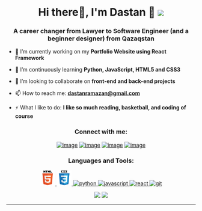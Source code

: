 

<h1 align="center">Hi there👋, I'm Dastan 🐺 <img height="40" src="https://user-images.githubusercontent.com/74038190/216120981-b9507c36-0e04-4469-8e27-c99271b45ba5.png"> </h1>
<h3 align="center">A career changer from Lawyer to Software Engineer (and a beginner designer) from Qazaqstan</h3>

- 🔭 I’m currently working on my **Portfolio Website using React Framework**

- 🌱 I’m continuously learning **Python, JavaScript, HTML5 and CSS3**

- 👯 I’m looking to collaborate on **front-end and back-end projects**

- 📫 How to reach me: **dastanramazan@gmail.com**

- ⚡ What I like to do: **I like so much reading, basketball, and coding of course**

<h3 align="center">Connect with me:</h3>
<div align="center">

[![image](https://img.shields.io/badge/LinkedIn-0077B5?style=for-the-badge&logo=linkedin&logoColor=white)](https://www.linkedin.com/in/drinit1984/)
[![image](https://img.shields.io/badge/Instagram-E4405F?style=for-the-badge&logo=instagram&logoColor=white)](https://instagram.com/dr_in_it?igshid=OGQ5ZDc2ODk2ZA%3D%3D&utm_source=qr)
[![image](https://img.shields.io/badge/Twitter-1DA1F2?style=for-the-badge&logo=twitter&logoColor=white)]()
[![image](https://img.shields.io/badge/Gmail-D14836?style=for-the-badge&logo=gmail&logoColor=white)](mailto:produtor.dastanramazan@gmail.com)
  
</div>

<h3 align="center">Languages and Tools:</h3>

<p align="center"> 
  <a href="https://www.w3.org/html/" target="_blank"> 
    <img src="https://raw.githubusercontent.com/devicons/devicon/master/icons/html5/html5-original-wordmark.svg" alt="html5" width="40" height="40"/> 
  </a>
  <a href="https://www.w3schools.com/css/" target="_blank"> 
    <img src="https://raw.githubusercontent.com/devicons/devicon/master/icons/css3/css3-original-wordmark.svg" alt="css3" width="40" height="40"/> 
  </a> 
  <a href="https://www.python.org" target="_blank"> 
    <img src="https://user-images.githubusercontent.com/74038190/212257472-08e52665-c503-4bd9-aa20-f5a4dae769b5.gif" alt="python" width="40" height="40"/> 
  </a>  
  <a href="https://developer.mozilla.org/en-US/docs/Web/JavaScript" target="_blank"> 
    <img src="https://user-images.githubusercontent.com/74038190/212257454-16e3712e-945a-4ca2-b238-408ad0bf87e6.gif" alt="javascript" width="40" height="40"/> 
  </a> 
  <a href="https://www.react.dev/" target="_blank"> 
    <img src="https://user-images.githubusercontent.com/74038190/212257467-871d32b7-e401-42e8-a166-fcfd7baa4c6b.gif" alt="react" width="40" height="40"/> 
  </a> 
  <a href="https://git-scm.com/" target="_blank"> 
    <img src="https://www.vectorlogo.zone/logos/git-scm/git-scm-icon.svg" alt="git" width="40" height="40"/> 
  </a>
</p>

<p align= "center">
  <img height= "150" src="https://github-readme-stats.vercel.app/api?username=dastanramazan&theme=react&show_icons=true&include_all_commits=true" />
  <img height= "150" src="https://github-readme-stats.vercel.app/api/top-langs/?username=dastanramazan&theme=react&layout=compact" />
</p>

------

